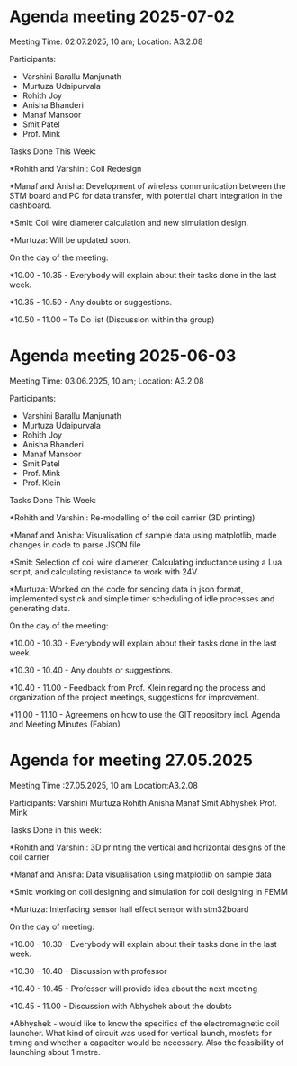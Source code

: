 # Agenda meeting 2025-07-02

Meeting Time: 02.07.2025, 10 am;
Location: A3.2.08


Participants:
- Varshini Barallu Manjunath
- Murtuza Udaipurvala
- Rohith Joy
- Anisha Bhanderi
- Manaf Mansoor
- Smit Patel
- Prof. Mink

Tasks Done This Week:

*Rohith and Varshini:  Coil Redesign

*Manaf and Anisha: Development of wireless communication between the STM board and PC for data transfer, with potential chart integration in the dashboard.

*Smit: Coil wire diameter calculation and new simulation design.

*Murtuza:  Will be updated  soon.

On the day of the meeting: 

*10.00 - 10.35 - Everybody will explain about their tasks done in the last week.

*10.35 - 10.50 - Any doubts or suggestions.

*10.50 - 11.00 – To Do list (Discussion within the group) 



# Agenda meeting 2025-06-03

Meeting Time: 03.06.2025, 10 am;
Location: A3.2.08


Participants:
- Varshini Barallu Manjunath
- Murtuza Udaipurvala
- Rohith Joy
- Anisha Bhanderi
- Manaf Mansoor
- Smit Patel
- Prof. Mink
- Prof. Klein

Tasks Done This Week:

*Rohith and Varshini: Re-modelling of the coil carrier (3D printing)

*Manaf and Anisha: Visualisation of sample data using matplotlib, made changes in code to parse JSON file

*Smit: Selection of coil wire diameter, Calculating inductance using a Lua script, and calculating resistance to work with 24V

*Murtuza: Worked on the code for sending data in json format, implemented systick and simple timer scheduling of idle processes and generating data.


On the day of the meeting: 

*10.00 - 10.30 - Everybody will explain about their tasks done in the last week.

*10.30 - 10.40 - Any doubts or suggestions.

*10.40 - 11.00 - Feedback from Prof. Klein regarding the process and organization of the project meetings, suggestions for improvement.

*11.00 - 11.10 - Agreemens on how to use the GIT repository incl. Agenda and Meeting Minutes (Fabian)

# Agenda for meeting 27.05.2025

Meeting Time :27.05.2025, 10 am
Location:A3.2.08


Participants:
Varshini
Murtuza
Rohith
Anisha
Manaf
Smit
Abhyshek
Prof. Mink


Tasks Done in this week:

*Rohith and Varshini: 3D printing the vertical and horizontal designs of the coil carrier

*Manaf and Anisha: Data visualisation using matplotlib on sample data

*Smit: working on coil designing and simulation for coil designing in FEMM

*Murtuza: Interfacing sensor hall effect sensor with stm32board


On the day of meeting: 

*10.00 - 10.30 - Everybody will explain about their tasks done in the last week.

*10.30 - 10.40 - Discussion with professor

*10.40 - 10.45 - Professor will provide idea about the next meeting

*10.45 - 11.00 - Discussion with Abhyshek about the doubts

*Abhyshek -  would like to know the specifics of the electromagnetic coil launcher. What kind of circuit was used for vertical launch, mosfets for timing and whether a capacitor would be necessary. Also the feasibility of launching about 1 metre.
